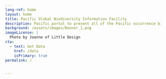 ```yaml
---
lang-ref: home
layout: home
title: Pacific Global Biodiversity Information Facility
description: Pacific portal to present all of the Pacific occurrence biodiversity data available on GBIF.
background: /assets/images/Banner_1.png
imageLicense: |
  Photo by Joanne of Little Design
cta:
  - text: Get Data
    href: /data
    isPrimary: true
permalink: /


---
```



